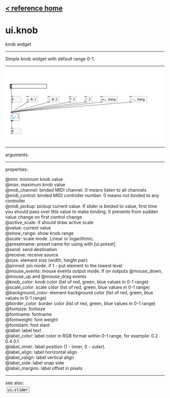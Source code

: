 [< reference home](index.html)
---

# ui.knob


knob widget

---

Simple knob widget with default range 0-1.
<br>


---


![example](examples/ui.knob-example.jpg)

---
arguments:


---
properties:

@min: minimum knob value<br>
@max: maximum knob value<br>
@midi_channel: binded
            MIDI channel. 0 means listen to all channels<br>
@midi_control: 
            binded MIDI controller number. 0 means not binded to any controller.<br>
@midi_pickup: pickup current value.
            If slider is binded to value, first time you should pass over this value to make
            binding. It prevents from sudden value change on first control change<br>
@active_scale: if should draw active
            scale<br>
@value: current value<br>
@show_range: show knob
            range<br>
@scale: scale mode.
            Linear or logarithmic.<br>
@presetname: preset
            name for using with [ui.preset]<br>
@send: send
            destination<br>
@receive: receive
            source<br>
@size: element size
            (width, height pair)<br>
@pinned: pin mode.
            if 1 - put element to the lowest level<br>
@mouse_events: mouse events output
            mode. If on outputs @mouse_down, @mouse_up and @mouse_drag events<br>
@knob_color: knob
            color (list of red, green, blue values in 0-1 range)<br>
@scale_color: 
            scale color (list of red, green, blue values in 0-1 range)<br>
@background_color: element background color (list of red, green, blue values in
            0-1 range)<br>
@border_color: 
            border color (list of red, green, blue values in 0-1 range)<br>
@fontsize: 
            fontsize<br>
@fontname: fontname<br>
@fontweight: font
            weight<br>
@fontslant: font
            slant<br>
@label: label text<br>
@label_color: label color in RGB format
            within 0-1 range, for example: 0.2 0.4 0.1<br>
@label_inner: label position (1 -
            inner, 0 - outer).<br>
@label_align: 
            label horizontal align<br>
@label_valign: 
            label vertical align<br>
@label_side: 
            label snap side<br>
@label_margins: label offset in
            pixels<br>

---
see also:<br>
[![ui.slider](img/object_ui.slider.png)](ui.slider.html)
